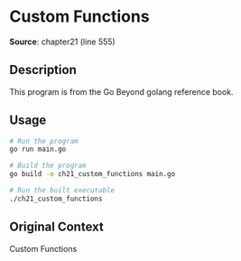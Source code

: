 # Custom Functions

**Source**: chapter21 (line 555)

## Description

This program is from the Go Beyond golang reference book.

## Usage

```bash
# Run the program
go run main.go

# Build the program
go build -o ch21_custom_functions main.go

# Run the built executable
./ch21_custom_functions
```

## Original Context

Custom Functions
